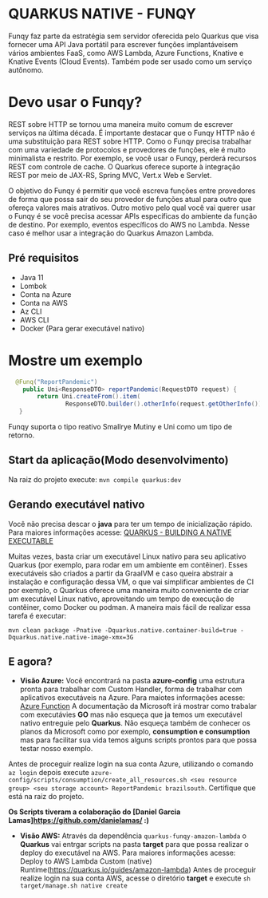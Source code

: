 


# QUARKUS NATIVE - FUNQY
Funqy faz parte da estratégia sem servidor oferecida pelo Quarkus que visa fornecer uma API Java portátil para escrever funções implantáveis ​​em vários ambientes FaaS, como AWS Lambda, Azure Functions, Knative e Knative Events (Cloud Events). Também pode ser usado como um serviço autônomo.


# Devo usar o Funqy?
REST sobre HTTP se tornou uma maneira muito comum de escrever serviços na última década. É importante destacar que o Funqy HTTP não é uma substituição para REST sobre HTTP. Como o Funqy precisa trabalhar com uma variedade de protocolos e provedores de funções, ele é muito minimalista e restrito. Por exemplo, se você usar o Funqy, perderá recursos REST com controle de cache. O Quarkus oferece suporte à integração REST por meio de JAX-RS, Spring MVC, Vert.x Web e Servlet.

O objetivo do Funqy é permitir que você escreva funções entre provedores de forma que possa sair do seu provedor de funções atual para outro que ofereça valores mais atrativos. Outro motivo pelo qual você vai querer usar o Funqy é se você precisa acessar APIs específicas do ambiente da função de destino. Por exemplo, eventos específicos do AWS no Lambda. Nesse caso é melhor usar a integração do Quarkus Amazon Lambda.

## Pré requisitos
* Java 11
* Lombok
* Conta na Azure
* Conta na AWS
* Az CLI
* AWS CLI
* Docker (Para gerar executável nativo)

# Mostre um exemplo
```java
  @Funq("ReportPandemic")
	public Uni<ResponseDTO> reportPandemic(RequestDTO request) {
		return Uni.createFrom().item(
				ResponseDTO.builder().otherInfo(request.getOtherInfo()).guid(UUID.randomUUID().toString()).build());
   }
```
Funqy suporta o tipo reativo Smallrye Mutiny e Uni como um tipo de retorno.

## Start da aplicação(Modo desenvolvimento)
Na raiz do projeto execute: `mvn compile quarkus:dev`

## Gerando executável nativo
Você não precisa descar o __java__ para ter um tempo de inicialização rápido. Para maiores informações acesse: [QUARKUS - BUILDING A NATIVE EXECUTABLE](https://quarkus.io/guides/building-native-image#container-runtime)


Muitas vezes, basta criar um executável Linux nativo para seu aplicativo Quarkus (por exemplo, para rodar em um ambiente em contêiner). Esses executáveis são criados a partir da GraalVM e caso queira abstrair a instalação e configuração dessa VM, o que vai simplificar ambientes de CI por exemplo, o Quarkus oferece uma maneira muito conveniente de criar um executável Linux nativo, aproveitando um tempo de execução de contêiner, como Docker ou podman. A maneira mais fácil de realizar essa tarefa é executar:

`mvn clean package -Pnative -Dquarkus.native.container-build=true -Dquarkus.native.native-image-xmx=3G`

## E agora?

* __Visão Azure:__
Você encontrará na pasta __azure-config__ uma estrutura pronta para trabalhar com Custom Handler, forma de trabalhar com aplicativos executáveis na Azure. Para maiotes informações acesse: [Azure Function](https://docs.microsoft.com/en-us/azure/azure-functions/create-first-function-vs-code-other?tabs=go%2Cmacos) A documentação da Microsoft irá mostrar como trabalar com executávies __GO__ mas não esqueça que ja temos um executável nativo entreguie pelo __Quarkus__. Não esqueça também de conhecer os planos da Microsoft como por exemplo, __consumption e consumption__ mas para facilitar sua vida temos alguns scripts prontos para que possa testar nosso exemplo.

Antes de proceguir realize login na sua conta Azure, utilizando o comando `az login` depois execute
 `azure-config/scripts/consumption/create_all_resources.sh <seu resource group> <seu storage account> ReportPandemic brazilsouth`. Certifique que está na raiz do projeto.
 
__Os Scripts tiveram a colaboração do [Daniel Garcia Lamas]https://github.com/danielamas/ :)__  

* __Visão AWS:__
Através da dependência `quarkus-funqy-amazon-lambda` o __Quarkus__ vai entrgar scripts na pasta __target__ para que possa realizar o deploy do executável na AWS. Para maiores informações acesse: Deploy to AWS Lambda Custom (native) Runtime(https://quarkus.io/guides/amazon-lambda)
Antes de proceguir realize login na sua conta AWS, acesse o diretório __target__ e execute `sh target/manage.sh native create`



